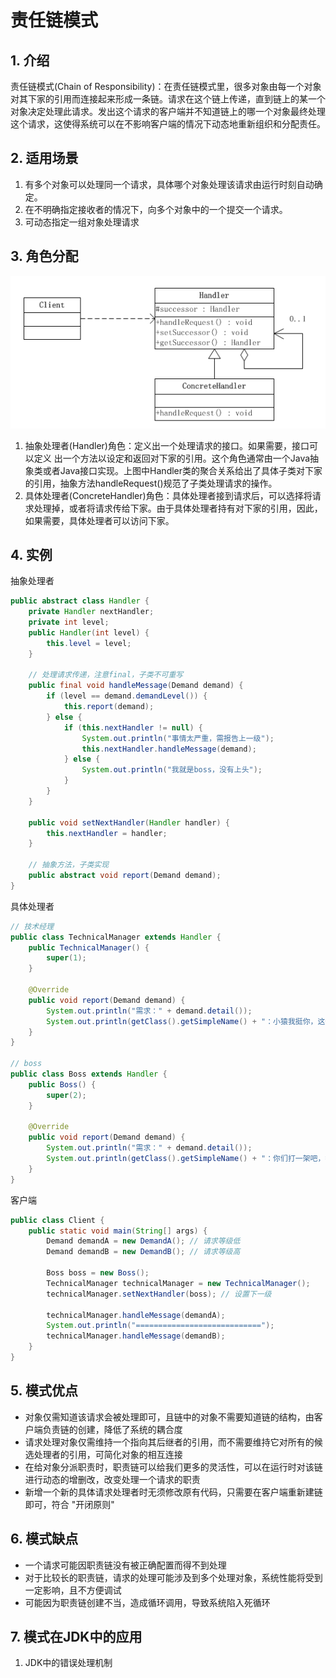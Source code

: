 # 责任链模式
## 1. 介绍
责任链模式(Chain of Responsibility)：在责任链模式里，很多对象由每一个对象对其下家的引用而连接起来形成一条链。请求在这个链上传递，直到链上的某一个对象决定处理此请求。发出这个请求的客户端并不知道链上的哪一个对象最终处理这个请求，这使得系统可以在不影响客户端的情况下动态地重新组织和分配责任。  

## 2. 适用场景
1. 有多个对象可以处理同一个请求，具体哪个对象处理该请求由运行时刻自动确定。  
2. 在不明确指定接收者的情况下，向多个对象中的一个提交一个请求。  
3. 可动态指定一组对象处理请求

## 3. 角色分配
![](https://github.com/guicaivip/java-GOF/blob/master/%E8%A1%8C%E4%B8%BA%E5%9E%8B%E6%A8%A1%E5%BC%8F/%E8%B4%A3%E4%BB%BB%E9%93%BE%E6%A8%A1%E5%BC%8F/%E8%B4%A3%E4%BB%BB%E9%93%BE%E6%A8%A1%E5%BC%8F.jpg)
1. 抽象处理者(Handler)角色：定义出一个处理请求的接口。如果需要，接口可以定义 出一个方法以设定和返回对下家的引用。这个角色通常由一个Java抽象类或者Java接口实现。上图中Handler类的聚合关系给出了具体子类对下家的引用，抽象方法handleRequest()规范了子类处理请求的操作。  
2. 具体处理者(ConcreteHandler)角色：具体处理者接到请求后，可以选择将请求处理掉，或者将请求传给下家。由于具体处理者持有对下家的引用，因此，如果需要，具体处理者可以访问下家。  

## 4. 实例
抽象处理者
```java
public abstract class Handler {
    private Handler nextHandler;
    private int level;
    public Handler(int level) {
        this.level = level;
    }

    // 处理请求传递，注意final，子类不可重写
    public final void handleMessage(Demand demand) {
        if (level == demand.demandLevel()) {
            this.report(demand);
        } else {
            if (this.nextHandler != null) {
                System.out.println("事情太严重，需报告上一级");
                this.nextHandler.handleMessage(demand);
            } else {
                System.out.println("我就是boss，没有上头");
            }
        }
    }

    public void setNextHandler(Handler handler) {
        this.nextHandler = handler;
    }

    // 抽象方法，子类实现
    public abstract void report(Demand demand);
}
```

具体处理者
```java
// 技术经理
public class TechnicalManager extends Handler {
    public TechnicalManager() {
        super(1);
    }

    @Override
    public void report(Demand demand) {
        System.out.println("需求：" + demand.detail());
        System.out.println(getClass().getSimpleName() + "：小猿我挺你，这个需求不干");
    }
}

// boss
public class Boss extends Handler {
    public Boss() {
        super(2);
    }

    @Override
    public void report(Demand demand) {
        System.out.println("需求：" + demand.detail());
        System.out.println(getClass().getSimpleName() + "：你们打一架吧，打赢的做决定");
    }
}
```

客户端
```java
public class Client {
    public static void main(String[] args) {
        Demand demandA = new DemandA(); // 请求等级低
        Demand demandB = new DemandB(); // 请求等级高

        Boss boss = new Boss();
        TechnicalManager technicalManager = new TechnicalManager();
        technicalManager.setNextHandler(boss); // 设置下一级

        technicalManager.handleMessage(demandA);
        System.out.println("============================");
        technicalManager.handleMessage(demandB);
    }
}
```

## 5. 模式优点
* 对象仅需知道该请求会被处理即可，且链中的对象不需要知道链的结构，由客户端负责链的创建，降低了系统的耦合度    
* 请求处理对象仅需维持一个指向其后继者的引用，而不需要维持它对所有的候选处理者的引用，可简化对象的相互连接    
* 在给对象分派职责时，职责链可以给我们更多的灵活性，可以在运行时对该链进行动态的增删改，改变处理一个请求的职责    
* 新增一个新的具体请求处理者时无须修改原有代码，只需要在客户端重新建链即可，符合 "开闭原则"    

## 6. 模式缺点
* 一个请求可能因职责链没有被正确配置而得不到处理  
* 对于比较长的职责链，请求的处理可能涉及到多个处理对象，系统性能将受到一定影响，且不方便调试  
* 可能因为职责链创建不当，造成循环调用，导致系统陷入死循环

## 7. 模式在JDK中的应用
1. JDK中的错误处理机制